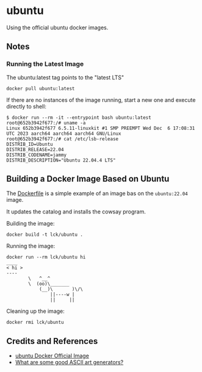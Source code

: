 # ubuntu

Using the official ubuntu docker images.

## Notes

### Running the Latest Image

The ubuntu:latest tag points to the "latest LTS"

    docker pull ubuntu:latest

If there are no instances of the image running, start a new one and execute directly to shell:

    $ docker run --rm -it --entrypoint bash ubuntu:latest
    root@652b3942f677:/# uname -a
    Linux 652b3942f677 6.5.11-linuxkit #1 SMP PREEMPT Wed Dec  6 17:08:31 UTC 2023 aarch64 aarch64 aarch64 GNU/Linux
    root@652b3942f677:/# cat /etc/lsb-release
    DISTRIB_ID=Ubuntu
    DISTRIB_RELEASE=22.04
    DISTRIB_CODENAME=jammy
    DISTRIB_DESCRIPTION="Ubuntu 22.04.4 LTS"

## Building a Docker Image Based on Ubuntu

The [Dockerfile](./Dockerfile) is a simple example of an image bas on the `ubuntu:22.04` image.

It updates the catalog and installs the cowsay program.

Building the image:

    docker build -t lck/ubuntu .

Running the image:

    docker run --rm lck/ubuntu hi
    ____
    < hi >
    ----
            \   ^__^
            \  (oo)\_______
                (__)\       )\/\
                    ||----w |
                    ||     ||

Cleaning up the image:

    docker rmi lck/ubuntu

## Credits and References

* [ubuntu Docker Official Image](https://hub.docker.com/_/ubuntu)
* [What are some good ASCII art generators?](https://askubuntu.com/questions/16837/what-are-some-good-ascii-art-generators)

